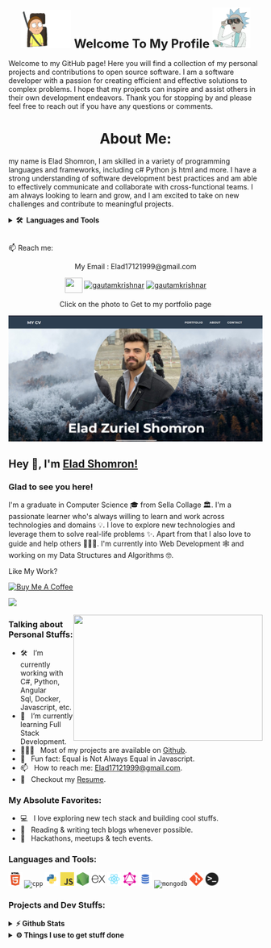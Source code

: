 <h1 align="center" style="font-size:x-large">
 <img height="75" width="100" src=https://github.com/TheShomron/TheShomron/blob/main/icons/mortyGif.gif/>
 Welcome To My Profile
<img height="80" width="75" src=https://github.com/TheShomron/TheShomron/blob/main/icons/rickgif.gif/></h1>
<p align="center">
 
Welcome to my GitHub page! Here you will find a collection of my personal projects and contributions to open source software. I am a software developer with a passion for creating efficient and effective solutions to complex problems. I hope that my projects can inspire and assist others in their own development endeavors. Thank you for stopping by and please feel free to reach out if you have any questions or comments.

</p>


<h1 align="center">About Me: </h1>
<p align="center">

my name is Elad Shomron, I am skilled in a variety of programming languages and frameworks, including c# Python js html and more. I have a strong understanding of software development best practices and am able to effectively communicate and collaborate with cross-functional teams. I am always looking to learn and grow, and I am excited to take on new challenges and contribute to meaningful projects.
 
</p>
<details>
 
  <summary><b>🛠️&nbsp;&nbsp;Languages&nbsp;and&nbsp;Tools</b></summary>
  <br/>
  <p align="left">  
    <a href="https://www.python.org" target="_blank"> <img src="https://raw.githubusercontent.com/devicons/devicon/master/icons/python/python-original.svg" alt="python" width="40" height="40"/> </a>
   <a herf="" target="_blank"> <img src="https://camo.githubusercontent.com/8d56e87edf99e89bfc457cd62462e0b7aae19e6b197b1df5c542d474d8d76f81/68747470733a2f2f646576656c6f7065722e6665646f726170726f6a6563742e6f72672f7374617469632f6c6f676f2f6373686172702e706e67" width="40" height="40"/></a>
      <a href="https://www.w3.org/html/" target="_blank"> <img src="https://raw.githubusercontent.com/devicons/devicon/master/icons/html5/html5-original-wordmark.svg" alt="html5" width="40" height="40"/> </a>
   <a href="https://www.w3schools.com/css/" target="_blank"> <img src="https://raw.githubusercontent.com/devicons/devicon/master/icons/css3/css3-original-wordmark.svg" alt="css3" width="40" height="40"/> </a>
   <a href="https://raw.githubusercontent.com/voodootikigod/logo.js/master/js.png" target="_blank"> <img src="https://raw.githubusercontent.com/voodootikigod/logo.js/master/js.png" alt="js" width="40" height="40"/> </a>
 <a href="https://azure.microsoft.com/en-in/" target="_blank"> <img src="https://www.vectorlogo.zone/logos/microsoft_azure/microsoft_azure-icon.svg" alt="azure" width="40" height="40"/> </a>
<a href="https://getbootstrap.com" target="_blank"> <img src="https://raw.githubusercontent.com/devicons/devicon/master/icons/bootstrap/bootstrap-plain-wordmark.svg" alt="bootstrap" width="40" height="40"/> </a>
  <a href="https://www.mysql.com/" target="_blank"> <img src="https://raw.githubusercontent.com/devicons/devicon/master/icons/mysql/mysql-original-wordmark.svg" alt="mysql" width="40" height="40"/> </a> <a href="https://www.postgresql.org" target="_blank"> <img src="https://raw.githubusercontent.com/devicons/devicon/master/icons/postgresql/postgresql-original-wordmark.svg" alt="postgresql" width="40" height="40"/> </a> <a href="https://www.sqlite.org/" target="_blank"> <img src="https://www.vectorlogo.zone/logos/sqlite/sqlite-icon.svg" alt="sqlite" width="40" height="40"/> </a>

  <a href="https://docs.docker.com/" target="_blank"> <img src="https://w7.pngwing.com/pngs/752/651/png-transparent-angularjs-vue-js-others-angle-rectangle-triangle-thumbnail.png" alt="typescript" width="40" height="40"/> </a>

   <a href="https://docs.docker.com/" target="_blank"> <img src="https://devtalles.com/images/moby.png" alt="typescript" width="40" height="40"/> </a>
 

 </p>
   <a href="" target="_blank"> <img src="	https://raw.githubusercontent.com/jmnote/z-icons/master/svg/git.svg" alt="typescript" width="40" height="40"/> </a>
</details>

 <br>
 
 📫 Reach me:<br>
 <div align="center">
 My Email : Elad17121999@gmail.com <br>

 <a href="mailto:Elad17121999@gmail.com" target="blank"><img align="center" src="https://cdn-icons-png.flaticon.com/512/281/281769.png" height="30" width="35" /></a>
<a href="https://www.linkedin.com/in/EladShomron/" target="blank"><img align="center" src="https://raw.githubusercontent.com/rahuldkjain/github-profile-readme-generator/master/src/images/icons/Social/linked-in-alt.svg" alt="gautamkrishnar" height="30" width="40" /></a>
<a href="https://www.instagram.com/the_shomron/" target="blank"><img align="center" src="https://raw.githubusercontent.com/rahuldkjain/github-profile-readme-generator/master/src/images/icons/Social/instagram.svg" alt="gautamkrishnar" height="30" width="40" /></a>

<p>Click on the photo to Get to my portfolio page</p>
<a href="https://theshomron.github.io/CV_Website/#portfolio" target="_blank">
 <img alt="Prtfolio" src="icons/WebsiteMainPage.jpeg"   width="650" >
      </a>
  </div>


## Hey 👋, I'm [Elad Shomron!](https://github.com/TheShomron/TheShomron)


### Glad to see you here! &nbsp;

I'm a graduate in Computer Science 🎓 from Sella Collage 🏛. I'm a passionate learner who's always willing to learn and work across technologies and domains 💡. I love to explore new technologies and leverage them to solve real-life problems ✨. Apart from that I also love to guide and help others 👨🏻‍💻. I'm currently into Web Development 🕸️ and working on my Data Structures and Algorithms 🤓.


Like My Work?

<a href="https://www.buymeacoffee.com/EladShomron" target="_blank"><img src="https://cdn.buymeacoffee.com/buttons/v2/default-yellow.png" alt="Buy Me A Coffee" height="60px" width="217px" ></a>

[![](https://gitwar.herokuapp.com/badge?username=iampavangandhi&label=Gitwar%20Profile%20Score&style=for-the-badge&color=0088cc)](https://gitwar.herokuapp.com/)

<img align="right" height="250" width="375" alt="" src="https://raw.githubusercontent.com/iampavangandhi/iampavangandhi/master/gifs/coder.gif" />

### Talking about Personal Stuffs:

- 🛠 &nbsp; I’m currently working with C#, Python, Angular <br /> Sql, Docker, Javascript, etc.
- 🚀 &nbsp; I’m currently learning Full Stack Development.
- 👨🏻‍💻 &nbsp; Most of my projects are available on [Github](https://github.com/TheShomron?tab=repositories).
- 👾 &nbsp; Fun fact: Equal is Not Always Equal in Javascript.
- 📫 &nbsp; How to reach me: Elad17121999@gmail.com.
- 📝 &nbsp; Checkout my [Resume](https://github.com/TheShomron/TheShomron/blob/main/Elad%20Shomron%20Cv.pdf).

### My Absolute Favorites:

- 💻 &nbsp; I love exploring new tech stack and building cool stuffs.
- 📰 &nbsp; Reading & writing tech blogs whenever possible.
- 🍕 &nbsp; Hackathons, meetups & tech events.

### Languages and Tools:

<code><img height="27" src="https://raw.githubusercontent.com/devicons/devicon/master/icons/html5/html5-original-wordmark.svg" alt="cpp"></code>
<code><img height="27" src="https://raw.githubusercontent.com/devicons/devicon/master/icons/html5/css3-original-wordmark.svg" alt="cpp"></code>
<code><img height="27" src="https://raw.githubusercontent.com/github/explore/80688e429a7d4ef2fca1e82350fe8e3517d3494d/topics/python/python.png" alt="python"></code>
<code><img height="27" src="https://raw.githubusercontent.com/github/explore/80688e429a7d4ef2fca1e82350fe8e3517d3494d/topics/javascript/javascript.png" alt="javascript"></code>
<code><img height="27" src="https://raw.githubusercontent.com/github/explore/80688e429a7d4ef2fca1e82350fe8e3517d3494d/topics/nodejs/nodejs.png" alt="nodejs"></code>
<code><img height="27" src="https://raw.githubusercontent.com/devicons/devicon/master/icons/express/express-original.svg" alt="expressjs"></code>
<code><img height="27" src="https://raw.githubusercontent.com/github/explore/80688e429a7d4ef2fca1e82350fe8e3517d3494d/topics/react/react.png" alt="react"></code>
<code><img height="27" src="https://raw.githubusercontent.com/github/explore/80688e429a7d4ef2fca1e82350fe8e3517d3494d/topics/graphql/graphql.png" alt="graphql"></code>
<code><img height="27" src="https://raw.githubusercontent.com/github/explore/80688e429a7d4ef2fca1e82350fe8e3517d3494d/topics/sql/sql.png" alt="sql"></code>
<code><img height="27" src="https://encrypted-tbn0.gstatic.com/images?q=tbn%3AANd9GcSTTzPAw-55ssm1Im594xYZ9eRQu2JylrkYLg&usqp=CAU" alt="mongodb"></code>
<code><img height="27" src="https://raw.githubusercontent.com/devicons/devicon/master/icons/git/git-original.svg" alt="git"></code>
<code><img height="27" src="https://raw.githubusercontent.com/github/explore/80688e429a7d4ef2fca1e82350fe8e3517d3494d/topics/terminal/terminal.png" alt="terminal"></code>

<!--
<code><img height="25" src="https://raw.githubusercontent.com/github/explore/80688e429a7d4ef2fca1e82350fe8e3517d3494d/topics/sass/sass.png" alt="sass"></code>
-->

### Projects and Dev Stuffs:

<details>	
  <summary><b>⚡ Github Stats</b></summary>

  <br />
  <img height="180em" src="https://github-readme-stats.vercel.app/api?username=iampavangandhi&show_icons=true&hide_border=true&&count_private=true&include_all_commits=true" />
  <img height="180em" src="https://github-readme-stats.vercel.app/api/top-langs/?username=iampavangandhi&exclude_repo=KNN-Image-Classification&show_icons=true&hide_border=true&layout=compact&langs_count=8"/>
</details>


 
<details>	
  <br />
  <summary><b>⚙️ Things I use to get stuff done</b></summary>
  	<ul>
  	    <li><b>OS:</b> Ubuntu 20.04</li>
	    <li><b>Laptop: </b> HP Elitebook (i5)</li>
  	    <li><b>Browser: </b> Firefox Web Browser</li>
	    <li><b>Terminal: </b> ZSH: Oh My Zsh (PowerLevel10k)</li>
	    <li><b>Code Editor:</b> VSCode - The best editor out there.</li>
	    <li><b>To Stay Updated:</b> Dev.to, Medium, Linkedin and Twitter.</li>
	    <br />
	⚛️ Checkout My VSCode Configrations <a href="https://gist.github.com/iampavangandhi/039b1dc5a7cdcb007ab3691814d53130">Here</a>.
	</ul>	
</details>




